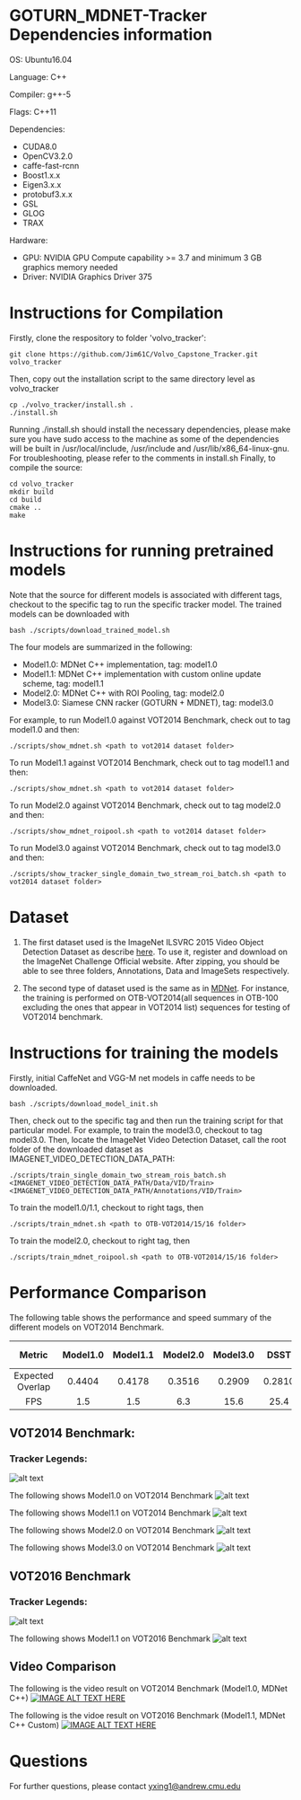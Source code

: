 GOTURN_MDNET-Tracker Dependencies information
======================
OS: Ubuntu16.04

Language: C++

Compiler: g++-5

Flags: C++11

Dependencies:
- CUDA8.0
- OpenCV3.2.0
- caffe-fast-rcnn
- Boost1.x.x
- Eigen3.x.x
- protobuf3.x.x
- GSL
- GLOG
- TRAX

Hardware:
- GPU: NVIDIA GPU Compute capability >= 3.7 and minimum 3 GB graphics memory needed
- Driver: NVIDIA Graphics Driver 375

Instructions for Compilation
======================
Firstly, clone the respository to folder 'volvo_tracker':
```
git clone https://github.com/Jim61C/Volvo_Capstone_Tracker.git volvo_tracker
```
Then, copy out the installation script to the same directory level as volvo_tracker
```
cp ./volvo_tracker/install.sh .
./install.sh
```
Running ./install.sh should install the necessary dependencies, please make sure you have sudo access to the machine as some of the dependencies will be built in /usr/local/include, /usr/include and /usr/lib/x86_64-linux-gnu.
For troubleshooting, please refer to the comments in install.sh
Finally, to compile the source:
```
cd volvo_tracker
mkdir build
cd build
cmake ..
make
```

Instructions for running pretrained models
======================
Note that the source for different models is associated with different tags, checkout to the specific tag to run the specific tracker model. The trained models can be downloaded with
```
bash ./scripts/download_trained_model.sh
```
The four models are summarized in the following:
- Model1.0: MDNet C++ implementation, tag: model1.0
- Model1.1: MDNet C++ implementation with custom online update scheme, tag: model1.1
- Model2.0: MDNet C++ with ROI Pooling, tag: model2.0
- Model3.0: Siamese CNN racker (GOTURN + MDNET), tag: model3.0

For example, to run Model1.0 against VOT2014 Benchmark, check out to tag model1.0 and then:
```
./scripts/show_mdnet.sh <path to vot2014 dataset folder>
```

To run Model1.1 against VOT2014 Benchmark, check out to tag model1.1 and then:
```
./scripts/show_mdnet.sh <path to vot2014 dataset folder>
```

To run Model2.0 against VOT2014 Benchmark, check out to tag model2.0 and then:
```
./scripts/show_mdnet_roipool.sh <path to vot2014 dataset folder>
```

To run Model3.0 against VOT2014 Benchmark, check out to tag model3.0 and then:
```
./scripts/show_tracker_single_domain_two_stream_roi_batch.sh <path to vot2014 dataset folder>
```

Dataset
======================
1. The first dataset used is the ImageNet ILSVRC 2015 Video Object Detection Dataset as describe [here](http://image-net.org/challenges/LSVRC/2015/#vid). To use it, register and download on the ImageNet Challenge Official website. After zipping, you should be able to see three folders, Annotations, Data and ImageSets respectively.

2. The second type of dataset used is the same as in [MDNet](https://github.com/HyeonseobNam/MDNet). For instance, the training is performed on OTB-VOT2014(all sequences in OTB-100 excluding the ones that appear in VOT2014 list) sequences for testing of VOT2014 benchmark.


Instructions for training the models
======================
Firstly, initial CaffeNet and VGG-M net models in caffe needs to be downloaded.
```
bash ./scripts/download_model_init.sh
```
Then, check out to the specific tag and then run the training script for that particular model.
For example, to train the model3.0, checkout to tag model3.0. Then, locate the ImageNet Video Detection Dataset, call the root folder of the downloaded dataset as IMAGENET_VIDEO_DETECTION_DATA_PATH:
```
./scripts/train_single_domain_two_stream_rois_batch.sh <IMAGENET_VIDEO_DETECTION_DATA_PATH/Data/VID/Train> <IMAGENET_VIDEO_DETECTION_DATA_PATH/Annotations/VID/Train>
```
To train the model1.0/1.1, checkout to right tags, then
```
./scripts/train_mdnet.sh <path to OTB-VOT2014/15/16 folder>
```
To train the model2.0, checkout to right tag, then
```
./scripts/train_mdnet_roipool.sh <path to OTB-VOT2014/15/16 folder>
```


Performance Comparison
======================
The following table shows the performance and speed summary of the different models on VOT2014 Benchmark.

| Metric          | Model1.0      | Model1.1 | Model2.0  | Model3.0 | DSST | MDNet Matlab | GOTURN |
| :-------------: |:-------------:| :-----:  |:--------: |:--------:| :---:| :-----------:| :-----:|
| Expected Overlap| 0.4404        | 0.4178   |0.3516     | 0.2909   |0.2810| 0.4534       |0.2409  |
| FPS             |   1.5         | 1.5      | 6.3      |  15.6    | 25.4 | 1.0          |> 100   |

## VOT2014 Benchmark:
### Tracker Legends:
![alt text][vot2014_legend]

The following shows Model1.0 on VOT2014 Benchmark
![alt text][vot2014_model1_0]

The following shows Model1.1 on VOT2014 Benchmark
![alt text][vot2014_model1_1]

The following shows Model2.0 on VOT2014 Benchmark
![alt text][vot2014_model2_0]

The following shows Model3.0 on VOT2014 Benchmark
![alt text][vot2014_model3_0]

## VOT2016 Benchmark
### Tracker Legends:
![alt text][vot2016_legend]

The following shows Model1.1 on VOT2016 Benchmark
![alt text][vot2016_model1_1]

## Video Comparison

The following is the video result on VOT2014 Benchmark (Model1.0, MDNet C++)
[![IMAGE ALT TEXT HERE](https://img.youtube.com/vi/IRY7MwfJIR0/0.jpg)](https://www.youtube.com/watch?v=IRY7MwfJIR0)

The following is the vidoe result on VOT2016 Benchmark (Model1.1, MDNet C++ Custom)
[![IMAGE ALT TEXT HERE](https://img.youtube.com/vi/eCof5qNE3eU/0.jpg)](https://www.youtube.com/watch?v=eCof5qNE3eU)

Questions
======================
For further questions, please contact <yxing1@andrew.cmu.edu>


[vot2016_model1_1]:https://raw.githubusercontent.com/Jim61C/Volvo_Capstone_Tracker/master/imgs/rankingplot_baseline_mean_vot2016_model1.1.png "vot2016 model1.1"
[vot2014_model1_0]:https://raw.githubusercontent.com/Jim61C/Volvo_Capstone_Tracker/master/imgs/rankingplot_region_noise_mean_vot2014_model1.0.png "vot2014 model1.0"
[vot2014_model1_1]:https://raw.githubusercontent.com/Jim61C/Volvo_Capstone_Tracker/master/imgs/rankingplot_region_noise_mean_vot2014_model1.1.png "vot2014 model1.1"
[vot2014_model2_0]:https://raw.githubusercontent.com/Jim61C/Volvo_Capstone_Tracker/master/imgs/rankingplot_region_noise_mean_vot2014_model2.0.png "vot2014 model2.0"
[vot2014_model3_0]:https://raw.githubusercontent.com/Jim61C/Volvo_Capstone_Tracker/master/imgs/rankingplot_region_noise_mean_vot2014_model3.0.png "vot2014 model3.0"
[vot2014_legend]:https://raw.githubusercontent.com/Jim61C/Volvo_Capstone_Tracker/master/imgs/tracker_legend_vot2014.png "vot2014 legend"
[vot2016_legend]:https://raw.githubusercontent.com/Jim61C/Volvo_Capstone_Tracker/master/imgs/tracker_legend_vot2016.png "vot2016 legend"
